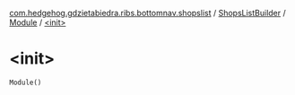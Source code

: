 [com.hedgehog.gdzietabiedra.ribs.bottomnav.shopslist](../../index.md) / [ShopsListBuilder](../index.md) / [Module](index.md) / [&lt;init&gt;](./-init-.md)

# &lt;init&gt;

`Module()`